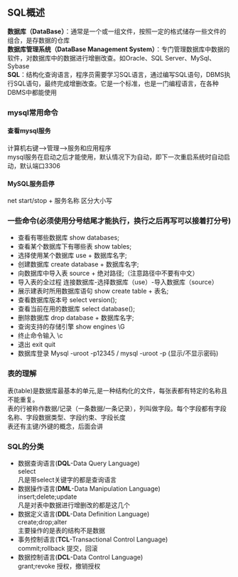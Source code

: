 ## SQL概述
**数据库（DataBase）**：通常是一个或一组文件，按照一定的格式储存一些文件的组合，是存数据的仓库  
**数据库管理系统（DataBase Management System）**：专门管理数据库中数据的软件，对数据库中的数据进行增删改查。如Oracle、SQL Server、MySql、Sybase  
**SQL**：结构化查询语言，程序员需要学习SQL语言，通过编写SQL语句，DBMS执行SQL语句，最终完成增删改查。它是一个标准，也是一门编程语言，在各种DBMS中都能使用  
### mysql常用命令
#### 查看mysql服务
计算机右键-->管理-->服务和应用程序  
mysql服务在启动之后才能使用，默认情况下为自动，即下一次重启系统时自动启动，默认端口3306  
#### MySQL服务启停
net start/stop + 服务名称 区分大小写
### 一些命令(必须使用分号结尾才能执行，换行之后再写可以接着打分号)
- 查看有哪些数据库    show databases;
- 查看某个数据库下有哪些表 show tables;
- 选择使用某个数据库  use + 数据库名字;
- 创建数据库         create database + 数据库名字;
- 向数据库中导入表    source + 绝对路径;（注意路径中不要有中文）
- 导入表的全过程  连接数据库-选择数据库（use）-导入数据库（source）
- 展示建表时所用数据库语句 show create table + 表名;
- 查看数据库版本号     select version();
- 查看当前在用的数据库 select database();
- 删除数据库          drop database + 数据库名字;
- 查询支持的存储引擎  show engines \G
- 终止命令输入        \c
- 退出 exit quit
- 数据库登录         Mysql -uroot -p12345 / mysql -uroot -p   (显示/不显示密码)
### 表的理解
表(table)是数据库最基本的单元,是一种结构化的文件，每张表都有特定的名称且不能重复。  
表的行被称作数据/记录（一条数据/一条记录），列叫做字段。每个字段都有字段名称、字段数据类型、字段约束、字段长度  
表还有主键/外键的概念，后面会讲  
### SQL的分类
- 数据查询语言(**DQL**-Data Query Language)  
select  
凡是带select关键字的都是查询语言
- 数据操作语言(**DML**-Data Manipulation Language)  
insert;delete;update  
凡是对表中数据进行增删改的都是这几个
- 数据定义语言(**DDL**-Data Definition Language)  
create;drop;alter  
主要操作的是表的结构不是数据
- 事务控制语言(**TCL**-Transactional Control Language)  
commit;rollback  提交，回滚
- 数据控制语言(**DCL**-Data Control Language)  
grant;revoke  授权，撤销授权

